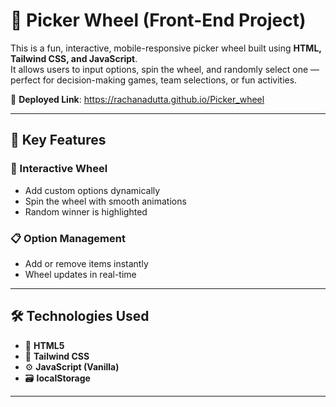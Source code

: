 # 🎡 **Picker Wheel (Front-End Project)**  

This is a fun, interactive, mobile-responsive picker wheel built using **HTML, Tailwind CSS, and JavaScript**.  
It allows users to input options, spin the wheel, and randomly select one — perfect for decision-making games, team selections, or fun activities.  

🔗 **Deployed Link**: https://rachanadutta.github.io/Picker_wheel

---

## 🌟 **Key Features**  

### 🎯 Interactive Wheel  
- Add custom options dynamically  
- Spin the wheel with smooth animations  
- Random winner is highlighted  

### 📋 Option Management  
- Add or remove items instantly  
- Wheel updates in real-time  
---

## 🛠️ **Technologies Used**  
- 🧱 **HTML5**  
- 🎨 **Tailwind CSS**  
- ⚙️ **JavaScript (Vanilla)**  
- 🗃️ **localStorage**  

---
